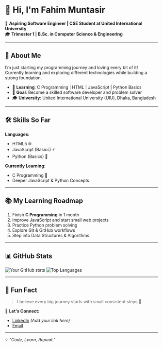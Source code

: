# 👋 Hi, I'm Fahim Muntasir  

🚀 **Aspiring Software Engineer | CSE Student at United International University**  
🎓 **Trimester 1 | B.Sc. in Computer Science & Engineering**  

---

## 📌 About Me
I’m just starting my programming journey and loving every bit of it!  
Currently learning and exploring different technologies while building a strong foundation.

- 🌱 **Learning**: C Programming | HTML | JavaScript | Python Basics  
- 🎯 **Goal**: Become a skilled software developer and problem solver  
- 🎓 **University**: United International University (UIU), Dhaka, Bangladesh  

---

## 🛠️ Skills So Far
**Languages:**
- HTML5 🌐
- JavaScript (Basics) ⚡
- Python (Basics) 🐍

**Currently Learning:**
- C Programming 📘
- Deeper JavaScript & Python Concepts

---

## 📚 My Learning Roadmap
1. Finish **C Programming** in 1 month  
2. Improve JavaScript and start small web projects  
3. Practice Python problem solving  
4. Explore Git & GitHub workflows  
5. Step into Data Structures & Algorithms  

---

## 📊 GitHub Stats
![Your GitHub stats](https://github-readme-stats.vercel.app/api?username=YOUR-USERNAME&show_icons=true&theme=tokyonight)
![Top Languages](https://github-readme-stats.vercel.app/api/top-langs/?username=YOUR-USERNAME&layout=compact&theme=tokyonight)

---

## 🌟 Fun Fact
> I believe every big journey starts with small consistent steps 🚀  

📩 **Let's Connect:**
- [LinkedIn](https://linkedin.com) *(Add your link here)*  
- [Email](mailto:your.email@example.com)

---
💡 _"Code, Learn, Repeat."_  
